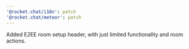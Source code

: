 ```yaml
---
'@rocket.chat/i18n': patch
'@rocket.chat/meteor': patch
---
```


Added E2EE room setup header, with just limited functionality and room actions.
